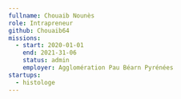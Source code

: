 ```yaml
---
fullname: Chouaib Nounès
role: Intrapreneur
github: Chouaib64
missions:
  - start: 2020-01-01
    end: 2021-31-06
    status: admin
    employer: Agglomération Pau Béarn Pyrénées
startups:
  - histologe
---
```


